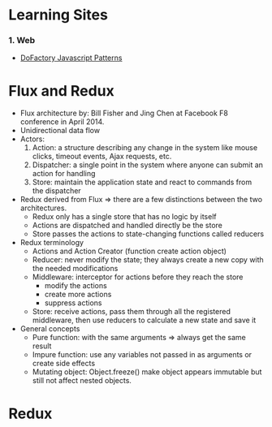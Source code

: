 # Learning Sites
### 1. Web
+ [DoFactory Javascript Patterns](https://www.dofactory.com/javascript/design-patterns/observer#:~:text=The%20Observer%20pattern%20offers%20a,design%20and%20promotes%20loose%20coupling.)

Flux and Redux
==============
+ Flux architecture by: Bill Fisher and Jing Chen at Facebook F8 conference in April 2014.
+ Unidirectional data flow
+ Actors:
	1. Action: a structure describing any change in the system like mouse clicks, timeout events, Ajax requests, etc.
	2. Dispatcher: a single point in the system where anyone can submit an action for handling
	3. Store: maintain the application state and react to commands from the dispatcher
+ Redux derived from Flux => there are a few distinctions between the two architectures.
	- Redux only has a single store that has no logic by itself
	- Actions are dispatched and handled directly be the store
	- Store passes the actions to state-changing functions called reducers
+ Redux terminology
	- Actions and Action Creator (function create action object)
	- Reducer: never modify the state; they always create a new copy with the needed modifications
	- Middleware: interceptor for actions before they reach the store
		* modify the actions
		* create more actions
		* suppress actions
	- Store: receive actions, pass them through all the registered middleware, then use reducers to calculate a new state and save it
+ General concepts
	- Pure function: with the same arguments => always get the same result
	- Impure function: use any variables not passed in as arguments or create side effects
	- Mutating object: Object.freeze() make object appears immutable but still not affect nested objects.
# Redux
